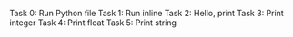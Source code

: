 Task 0: Run Python file
Task 1: Run inline
Task 2: Hello, print
Task 3: Print integer
Task 4: Print float
Task 5: Print string
